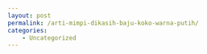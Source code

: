 ```yaml
---
layout: post
permalink: /arti-mimpi-dikasih-baju-koko-warna-putih/
categories:
    - Uncategorized
---
```



